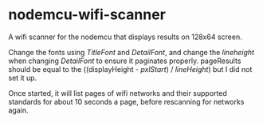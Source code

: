 # nodemcu-wifi-scanner

A wifi scanner for the nodemcu that displays results on 128x64 screen.

Change the fonts using _TitleFont_ and _DetailFont_, and change the _lineheight_ when changing _DetailFont_ to ensure it paginates properly. pageResults should be equal to the ((displayHeight - _pxlStart_) / _lineHeight_) but I did not set it up. 

Once started, it will list pages of wifi networks and their supported standards for about 10 seconds a page, before rescanning for networks again.
